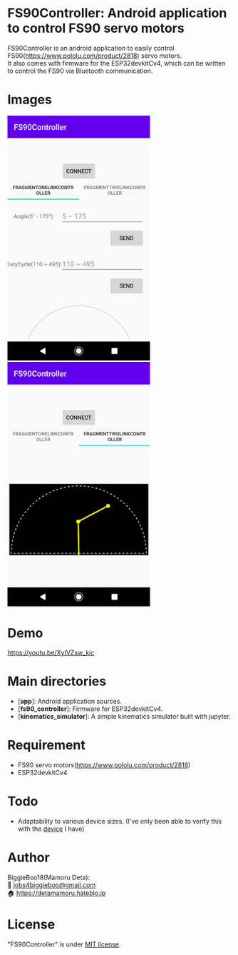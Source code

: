 # FS90Controller: Android application to control FS90 servo motors
FS90Controller is an android application to easily control FS90(https://www.pololu.com/product/2818) servo motors.  
It also comes with firmware for the ESP32devkitCv4, which can be written to control the FS90 via Bluetooth communication. 

# Images
<img src="https://github.com/BiggieBoo18/FS90Controller/blob/master/images/screen1.png" width="320px"> <img src="https://github.com/BiggieBoo18/FS90Controller/blob/master/images/screen2.png" width="320px">

# Demo
https://youtu.be/XyIVZsw_kic

# Main directories
* [**app**]: Android application sources.
* [**fs90_controller**]: Firmware for ESP32devkitCv4.
* [**kinematics_simulator**]: A simple kinematics simulator built with jupyter.

# Requirement
* FS90 servo motors(https://www.pololu.com/product/2818)
* ESP32devkitCv4

# Todo
* Adaptability to various device sizes. (I've only been able to verify this with the [device](https://jp.sharp/products/shv40/spec.html) I have)

# Author
BiggieBoo18(Mamoru Deta):  
:email: jobs4biggieboo@gmail.com  
:house: https://detamamoru.hateblo.jp

# License
"FS90Controller" is under [MIT license](https://en.wikipedia.org/wiki/MIT_License).
